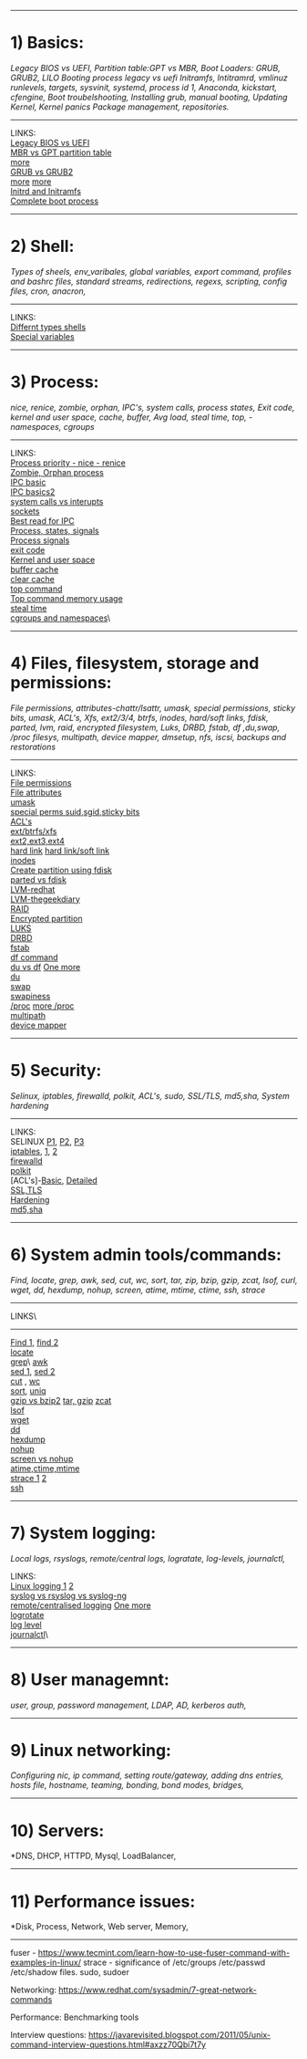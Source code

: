 ------------
# 1) Basics:
*Legacy BIOS vs UEFI, Partition table:GPT vs MBR, Boot Loaders: GRUB, GRUB2, LILO 
Booting process legacy vs uefi Initramfs, Intitramrd, vmlinuz runlevels, targets, sysvinit, systemd, process id 1, 
Anaconda, kickstart, cfengine, 
Boot troubelshooting, Installing grub, manual booting, 
Updating Kernel, Kernel panics Package management, repositories.*

-----
LINKS:\
[Legacy BIOS vs UEFI](https://fossbytes.com/uefi-bios-gpt-mbr-whats-difference/)\
[MBR vs GPT partition table](https://www.mustbegeek.com/difference-between-mbr-and-gpt/)\
[more](https://docs.google.com/document/d/1GJTPKkasOxuShUwi3VuJ_Wjpxf5WjLLfcxv5Xt9LWOs/edit)\
[GRUB vs GRUB2](https://ngelinux.com/difference-between-grub-0-97legacy-grub-and-grub-2-in-linux/)  
[more](https://linoxide.com/best-difference-between-linux-grub-and-grub2-bootloader)
[more](https://www.codementor.io/@packt/grub-and-grub2-qevq1yree)\
[Initrd and Initramfs](www.ngelinux.com/difference-between-initrd-and-initramfs-all-what-you-need-to-know/)\
[Complete boot process](https://docs.google.com/document/d/1rAFF2fKD-o5NiO4NlOSeqkMTvJ_wwwTe9IwZCwX11Rc/)

-----------
# 2) Shell:
*Types of sheels, env_varibales, global variables, export command, profiles and bashrc files, standard streams, redirections, regexs, scripting, config files, cron, anacron,*

-----
LINKS:\
[Differnt types shells](https://www.edureka.co/blog/types-of-shells-in-linux/)\
[Special variables](https://www.tutorialspoint.com/unix/unix-special-variables.htm)

------------
# 3) Process:
*nice, renice, zombie, orphan, IPC's, system calls, process states, Exit code, kernel and user space, cache, buffer, Avg load, steal time, top, -namespaces, cgroups*

-----
LINKS:\
[Process priority - nice - renice](https://askubuntu.com/questions/656771/process-niceness-vs-priority)\
[Zombie, Orphan process](https://stackoverflow.com/questions/20688982/zombie-process-vs-orphan-process)\
[IPC basic](https://opensource.com/article/19/4/interprocess-communication-linux-storage)\
[IPC basics2](https://opensource.com/article/19/4/interprocess-communication-linux-networking)\
[system calls vs interupts](https://pediaa.com/what-is-the-difference-between-system-call-and-interrupt/)\
[sockets](https://beej.us/guide/bgnet/html/#what-is-a-socket)\
[Best read for IPC](https://beej.us/guide/bgipc/html/single/bgipc.html)\
[Process, states, signals](https://www.bogotobogo.com/Linux/linux_process_and_signals.php)\
[Process signals](https://www.tutorialspoint.com/unix/unix-signals-traps.htm)\
[exit code](https://www.nitendratech.com/linux/exit-codes-linux/)\
[Kernel and user space](https://unix.stackexchange.com/questions/87625/what-is-difference-between-user-space-and-kernel-space)\
[buffer cache](https://www.glassdoor.co.in/Interview/Cache-vs-buffer-QTN_3090711.htm)\
[clear cache](https://www.tecmint.com/clear-ram-memory-cache-buffer-and-swap-space-on-linux/)\
[top command](https://www.howtogeek.com/668986/how-to-use-the-linux-top-command-and-understand-its-output/)\
[Top command memory usage](https://unix.stackexchange.com/questions/289435/differences-and-relations-between-virt-and-used-in-output-of-top)\
[steal time](https://scoutapm.com/blog/understanding-cpu-steal-time-when-should-you-be-worried)\
[cgroups and namespaces](https://stackoverflow.com/questions/34820558/difference-between-cgroups-and-namespaces)\

-----------------------------------------------
# 4) Files, filesystem, storage and permissions:
*File permissions, attributes-chattr/lsattr, umask, special permissions, sticky bits, umask, ACL's, Xfs, ext2/3/4, btrfs, inodes, hard/soft links, fdisk, parted, lvm, raid,  encrypted filesystem, Luks, DRBD, fstab, df ,du,swap, /proc filesys, multipath, device mapper, dmsetup, nfs, iscsi, backups and restorations*

------
LINKS:\
[File permissions](https://www.guru99.com/file-permissions.html)\
[File attributes](https://www.tecmint.com/chattr-command-examples/)\
[umask](https://www.cyberciti.biz/tips/understanding-linux-unix-umask-value-usage.html)\
[special perms suid,sgid,sticky bits](https://www.thegeekdiary.com/linux-interview-questions-special-permissions-suid-sgid-and-sticky-bit/)\
[ACL's](https://www.geeksforgeeks.org/access-control-listsacl-linux/)\
[ext/btrfs/xfs](https://www.howtogeek.com/howto/33552/htg-explains-which-linux-file-system-should-you-choose/)\
[ext2,ext3,ext4](https://kerneltalks.com/disk-management/difference-between-ext2-ext3-and-ext4/)\
[hard link](https://www.redhat.com/sysadmin/inodes-linux-filesystem)
[hard link/soft link](https://techdifferences.com/difference-between-hard-link-and-soft-link.html)\
[inodes](https://www.javatpoint.com/linux-inodes)\
[Create partition using fdisk](https://www.tecmint.com/fdisk-commands-to-manage-linux-disk-partitions/)\
[parted vs fdisk](https://unix.stackexchange.com/questions/104238/fdisk-vs-parted)\
[LVM-redhat](https://www.redhat.com/sysadmin/lvm-vs-partitioning)\
[LVM-thegeekdiary](https://www.thegeekdiary.com/redhat-centos-a-beginners-guide-to-lvm-logical-volume-manager/)\
[RAID](https://www.wisdomjobs.com/e-university/raid-interview-questions.html)\
[Encrypted partition](https://www.redhat.com/sysadmin/encrypt-single-filesystem)\
[LUKS](https://www.redhat.com/sysadmin/disk-encryption-luks)\
[DRBD](https://www.tecmint.com/setup-drbd-storage-replication-on-centos-7/)\
[fstab](https://www.linuxgurus.in/linux-etc-fstab-file/)\
[df command](https://www.redhat.com/sysadmin/four-tips-df)\
[du vs df](https://www.redhat.com/sysadmin/du-vs-df) [One more](https://unix.stackexchange.com/questions/41863/how-to-remember-the-difference-between-du-and-df)\
[du](https://www.redhat.com/sysadmin/du-command-options)\
[swap](https://www.thegeekdiary.com/the-ultimate-linux-interview-questions-swap/)\
[swapiness](https://www.redhat.com/sysadmin/clear-swap-linux)\
[/proc](https://www.redhat.com/sysadmin/linux-proc-filesystem)  [more /proc](https://www.redhat.com/sysadmin/important-proc-files)\
[multipath](https://www.thegeekdiary.com/understanding-linux-multipath-using-dm-multipath/)\
[device mapper](https://en.wikipedia.org/wiki/Device_mapper)

--------------
# 5) Security:
*Selinux, iptables, firewalld, polkit, ACL's, sudo, SSL/TLS, md5,sha, System hardening*

-----
LINKS:\
SELINUX [P1](https://www.digitalocean.com/community/tutorials/an-introduction-to-selinux-on-centos-7-part-1-basic-concepts), [P2](https://www.digitalocean.com/community/tutorials/an-introduction-to-selinux-on-centos-7-part-2-files-and-processes), [P3](https://www.digitalocean.com/community/tutorials/an-introduction-to-selinux-on-centos-7-part-3-users)\
[iptables](https://www.howtogeek.com/177621/the-beginners-guide-to-iptables-the-linux-firewall/), [1](https://www.redhat.com/sysadmin/iptables), [2](https://www.digitalocean.com/community/tutorials/a-deep-dive-into-iptables-and-netfilter-architecture)\
[firewalld](https://www.digitalocean.com/community/tutorials/how-to-set-up-a-firewall-using-firewalld-on-centos-8)\
[polkit](https://access.redhat.com/documentation/en-us/red_hat_enterprise_linux/7/html/desktop_migration_and_administration_guide/policykit)\
[ACL's]-[Basic](https://www.geeksforgeeks.org/access-control-listsacl-linux/), [Detailed](https://www.tecmint.com/secure-files-using-acls-in-linux/)\
[SSL,TLS](https://www.ssl2buy.com/wiki/ssl-vs-tls)\
[Hardening](https://www.tecmint.com/linux-server-hardening-security-tips/)\
[md5,sha]()


------------
# 6) System admin tools/commands:
*Find, locate, grep, awk, sed, cut, wc, sort, tar, zip, bzip, gzip, zcat, lsof, curl, wget, dd, hexdump, nohup, screen, atime, mtime, ctime, ssh, strace*

----
LINKS\

----------------------
[Find 1](https://geekflare.com/linux-find-commands/), [find 2](https://linuxize.com/post/how-to-find-files-in-linux-using-the-command-line/)\
[locate](https://linuxize.com/post/locate-command-in-linux/)\
[grep](https://www.geeksforgeeks.org/grep-command-in-unixlinux/)\ 
[awk](https://www.geeksforgeeks.org/awk-command-unixlinux-examples/)\
[sed 1](https://www.geeksforgeeks.org/sed-command-in-linux-unix-with-examples/), [sed 2](https://www.geeksforgeeks.org/sed-command-linux-set-2/)\
[cut](https://www.geeksforgeeks.org/cut-command-linux-examples/) , [wc](https://www.geeksforgeeks.org/wc-command-linux-examples/)\
[sort](https://www.geeksforgeeks.org/sort-command-linuxunix-examples/), [uniq](https://www.geeksforgeeks.org/uniq-command-in-linux-with-examples/)\
[gzip vs bzip2](https://tukaani.org/lzma/benchmarks.html)
[tar, gzip](https://www.howtogeek.com/248780/how-to-compress-and-extract-files-using-the-tar-command-on-linux/)
[zcat](https://www.howtoforge.com/linux-zcat-command/)\
[lsof](https://geekflare.com/lsof-command-examples/)\
[wget](https://geekflare.com/wget-command-examples/)\
[dd](https://linoxide.com/linux-dd-command-create-1gb-file/)\
[hexdump](https://www.geeksforgeeks.org/hexdump-command-in-linux-with-examples/)\
[nohup](https://www.geeksforgeeks.org/nohup-command-in-linux-with-examples/)\
[screen vs nohup](https://unix.stackexchange.com/questions/24658/nohup-vs-screen)\
[atime,ctime,mtime](https://www.howtogeek.com/517098/linux-file-timestamps-explained-atime-mtime-and-ctime/)\
[strace 1](https://www.geeksforgeeks.org/strace-command-in-linux-with-examples/) [2](https://www.geeksforgeeks.org/strace-command-in-linux-with-examples/)\
[ssh](https://zah.uni-heidelberg.de/it-guide/ssh-tutorial-linux)


------
# 7) System logging: 
*Local logs, rsyslogs, remote/central logs, logratate, log-levels, journalctl,*

LINKS:\
[Linux logging 1](https://www.plesk.com/blog/featured/linux-logs-explained/)   [2](https://mytrashcode.com/linux-logging-guide)\
[syslog vs rsyslog vs syslog-ng](https://serverfault.com/questions/692309/what-is-the-difference-between-syslog-rsyslog-and-syslog-ng)\
[remote/centralised logging](https://www.thegeekdiary.com/configuring-remote-logging-using-rsyslog-in-centos-rhel/) [One more](https://www.tecmint.com/install-rsyslog-centralized-logging-in-centos-ubuntu/)\
[logrotate](https://www.redhat.com/sysadmin/setting-logrotate)\
[log level](https://linuxconfig.org/introduction-to-the-linux-kernel-log-levels)\
[journalctl](https://www.debugpoint.com/2020/12/systemd-journalctl/)\








------
# 8) User managemnt:
*user, group, password management, LDAP, AD, kerberos auth,*

-----
# 9) Linux networking: 

*Configuring nic, ip command, setting route/gateway, adding dns entries, hosts file, hostname, teaming, bonding, bond modes, bridges,*

----
# 10) Servers: 

*DNS, DHCP, HTTPD, Mysql, LoadBalancer,

-----
# 11) Performance issues: 

*Disk, Process, Network, Web server, Memory,




-----

fuser  -  https://www.tecmint.com/learn-how-to-use-fuser-command-with-examples-in-linux/
strace - 
significance of /etc/groups /etc/passwd /etc/shadow files.
sudo, sudoer

Networking: https://www.redhat.com/sysadmin/7-great-network-commands

Performance: Benchmarking tools


Interview questions:
https://javarevisited.blogspot.com/2011/05/unix-command-interview-questions.html#axzz70Qbi7t7y
